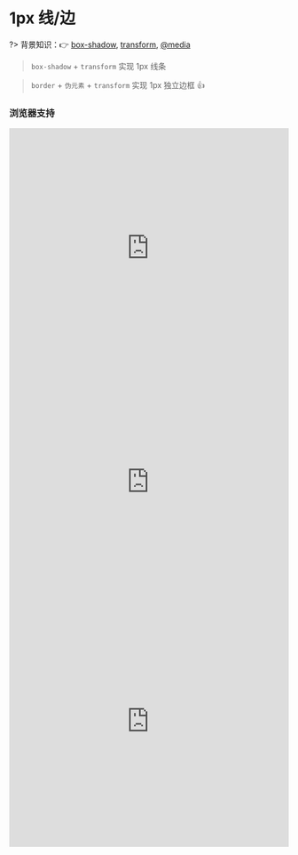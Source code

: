 
# 1px 线/边

?> 背景知识：:point_right: [box-shadow](https://developer.mozilla.org/zh-CN/docs/Web/CSS/box-shadow), [transform](https://developer.mozilla.org/zh-CN/docs/Web/CSS/transform), [@media](https://developer.mozilla.org/zh-CN/docs/Web/CSS/@media)

> `box-shadow` + `transform` 实现 1px 线条

<vuep template="#one-pixel-line"></vuep>

<script v-pre type="text/x-template" id="one-pixel-line">
<style>
  main {
    width: 100%;
    padding: 52px 29px;
    display: flex;
    justify-content: center;
  }
  span.one-pixel-line {
    width: 229px;
    position: relative;
  }
  span.one-pixel-line::after {
    content: '';
    width: 229px;
    position: absolute;
    bottom: 0; left: 0;
    box-shadow: 0 0 0 1px #b4a078;
    transform-origin: 0 bottom;
    transform: scaleY(.5) translateZ(0);
  }
  @media (min-resolution: 2dppx) {
    span.one-pixel-line.shadow::after {
      box-shadow: 0 0 0 .5px #b4a078;
    }
  }
  @media (min-resolution: 3dppx) {
    span.one-pixel-line.shadow::after {
      box-shadow: 0 0 0 .333333px #b4a078;
    }
  }
</style>
<template>
  <main class="main">
    <span class="one-pixel-line shadow"></span>
  </main>
</template>
<script>
</script>
</script>

> `border` + `伪元素` + `transform` 实现 1px 独立边框 :thumbsup:

<vuep template="#one-pixel-line-border"></vuep>

<script v-pre type="text/x-template" id="one-pixel-line-border">
<style>
  main {
    width: 100%;
    padding: 52px 29px;
    display: flex;
    justify-content: center;
  }
  span.one-pixel-line {
    display: block;
    width: 229px; height: 229px;
    position: relative;
  }
  span.one-pixel-line.right, span.one-pixel-line.bottom, span.one-pixel-line.left {
    margin-left: -229px;
  }
  span.one-pixel-line::before, span.one-pixel-line::after {
    content: "";
    display: block;
    position: absolute;
    transform-origin: 0 0;
  }
  /* top line */
  span.one-pixel-line.top::before {
    width: 100%;
    top: 0; left: 0;
    border-top: 1px solid #b4a078;
    transform-origin: 0 top;
  }
  @media (min-resolution: 2dppx) {
    span.one-pixel-line.top::before {
      width: 200%;
      transform: scale(.5) translateZ(0);
    }
  }
  @media (min-resolution: 3dppx) {
    span.one-pixel-line.top::before {
      width: 300%;
      transform: scale(.333333) translateZ(0);
    }
  }
  /* right line */
  span.one-pixel-line.right::after {
    height: 100%;
    top: 0; right: 0;
    border-right: 1px solid #b4a078;
    transform-origin: right 0;
  }
  @media (min-resolution: 2dppx) {
    span.one-pixel-line.right::after {
      height: 200%;
      transform: scale(.5) translateZ(0);
    }
  }
  @media (min-resolution: 3dppx) {
    span.one-pixel-line.right::after {
      height: 300%;
      transform: scale(.333333) translateZ(0);
    }
  }
  /* bottom line */
  span.one-pixel-line.bottom::after {
    width: 100%;
    bottom: 0; left: 0;
    border-bottom: 1px solid #b4a078;
    transform-origin: 0 bottom;
  }
  @media (min-resolution: 2dppx) {
    span.one-pixel-line.bottom::after {
      width: 200%;
      transform: scale(.5) translateZ(0);
    }
  }
  @media (min-resolution: 3dppx) {
    span.one-pixel-line.bottom::after {
      width: 300%;
      transform: scale(.333333) translateZ(0);
    }
  }
  /* left line */
  span.one-pixel-line.left::before {
    width: 100%;
    top: 0; left: 0;
    border-left: 1px solid #b4a078;
    transform-origin: 0 left;
  }
  @media (min-resolution: 2dppx) {
    span.one-pixel-line.left::before {s
      height: 200%;
      transform: scale(.5) translateZ(0);
    }
  }
  @media (min-resolution: 3dppx) {
    span.one-pixel-line.left::before {
      height: 300%;
      transform: scale(.333333) translateZ(0);
    }
  }
</style>
<template>
  <main class="main">
    <span class="one-pixel-line top"></span>
    <span class="one-pixel-line right"></span>
    <span class="one-pixel-line bottom"></span>
    <span class="one-pixel-line left"></span>
  </main>
</template>
<script>
</script>
</script>

### 浏览器支持

<iframe src="https://caniuse.bitsofco.de/embed/index.html?feat=css-media-resolution&amp;periods=future_1,current,past_1,past_2,past_3&amp;accessible-colours=false" frameborder="0" width="100%" height="432px"></iframe>

<iframe src="https://caniuse.bitsofco.de/embed/index.html?feat=css-boxshadow&amp;periods=future_1,current,past_1,past_2,past_3&amp;accessible-colours=false" frameborder="0" width="100%" height="409px"></iframe>

<iframe src="https://caniuse.bitsofco.de/embed/index.html?feat=transforms3d&amp;periods=future_1,current,past_1,past_2,past_3&amp;accessible-colours=false" frameborder="0" width="100%" height="453px"></iframe>
